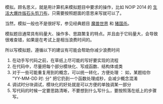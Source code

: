 模拟。顾名思义，就是用计算机来模拟题目中要求的操作，比如 NOIP 2014 的 [生活大爆炸版石头剪刀布](https://loj.ac/problem/2498)，只需要按照题面的意思来写就可以了。

当然，模拟一般也不是很好写，参见经典题目 [魔兽世界](http://bailian.openjudge.cn/practice/3750/) 和 [猪国杀](https://www.lydsy.com/JudgeOnline/problem.php?id=1972)。

模拟题目通常具有码量大、操作多、思路繁复的特点。并且由于它码量大，会导致很难查错，如果是在考试上是相当浪费时间的。

所以写模拟题，遵循以下的建议有可能会帮助你减少浪费时间

1. 在动手写代码之前，在草纸上尽可能的写好要实现的流程
2. 在代码中，尽量把每个部分模块化、写成函数、结构体或类
3. 对于一些可能重复用到的概念，可以统一转化，方便处理 ： 如，某题给你 "YY-MM-DD 时: 分" 把它扔到一个函数处理成秒，会减少概念混淆
4. 调试时分块调试，模块化的好处就是可以方便的单独调某一部分
5. 写代码的时候一定要思路清晰，不要想到什么写什么，要按照落在纸上的步骤写。
